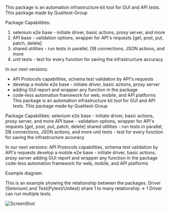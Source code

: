 This package is an automation infrastructure kit tool for GUI and API tests.
This package made by Qualitest-Group

Package Capabilities:
1. selenium e2e base - initiate driver, basic actions, proxy server, and more
2. API base - validation options, wrapper for API's requests [get, post, put, patch, delete]
3. shared utilities - run tests in parallel, DB connections, JSON actions, and more
4. unit tests - test for every function for saving the infrastructure accuracy 


In our next versions:
- API Protocols capabilities, schema test validation by API's requests
- develop a mobile e2e base - initiate driver, basic actions, proxy server
- adding GUI report and wrapper any function in the package
- code-less automation framework for web, mobile, and API platforms
This package is an automation infrastructure kit tool for GUI and API tests. This package made by Qualitest-Group

Package Capabilities:
selenium e2e base - initiate driver, basic actions, proxy server, and more
API base - validation options, wrapper for API's requests [get, post, put, patch, delete]
shared utilities - run tests in parallel, DB connections, JSON actions, and more
unit tests - test for every function for saving the infrastructure accuracy

In our next versions:
API Protocols capabilities, schema test validation by API's requests
develop a mobile e2e base - initiate driver, basic actions, proxy server
adding GUI report and wrapper any function in the package
code-less automation framework for web, mobile, and API platforms

Example diagram:

This is an example showing the relationship between the packages.
Driver (Selenium) and Test(Pytest/Unitest) share 1 to many relationship -> 1 Driver can run multiple tests.

![ScreenShot](Python_framework.png)